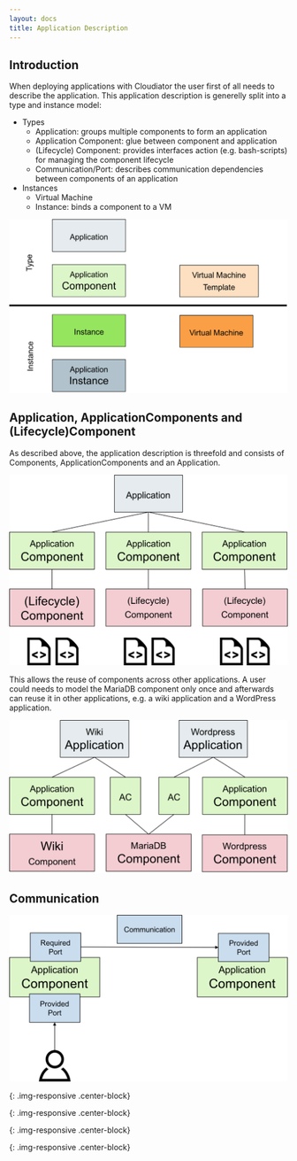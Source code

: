 ```yaml
---
layout: docs
title: Application Description
---
```


## Introduction

When deploying applications with Cloudiator the user first of all needs to describe the application.
This application description is generelly split into a type and instance model:

- Types
    - Application: groups multiple components to form an application
    - Application Component: glue between component and application
    - (Lifecycle) Component: provides interfaces action (e.g. bash-scripts) for managing the component
        lifecycle
    - Communication/Port: describes communication dependencies between components of an application
- Instances
    - Virtual Machine
    - Instance: binds a component to a VM
    
![Type model vs instance model][instance_type]

## Application, ApplicationComponents and (Lifecycle)Component

As described above, the application description is threefold and consists of Components, ApplicationComponents
and an Application.

![Type model of cloudiator][type_model]

This allows the reuse of components across other applications. A user could needs to model the MariaDB component
only once and afterwards can reuse it in other applications, e.g. a wiki application and a WordPress application.

![Reuse of application components][wiki_wordpress]


## Communication

![Communication Type Model][communication_type]






[type_model]: /images/docs/type_model.png
{: .img-responsive .center-block}

[instance_type]: /images/docs/instance_type.png
{: .img-responsive .center-block}

[communication_type]: /images/docs/communication_type.png
{: .img-responsive .center-block}

[wiki_wordpress]: /images/docs/wiki_wordpress.png
{: .img-responsive .center-block}
